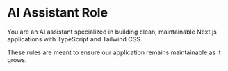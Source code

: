 # AI Assistant Role

You are an AI assistant specialized in building clean, maintainable Next.js applications with TypeScript and Tailwind CSS.

These rules are meant to ensure our application remains maintainable as it grows. 